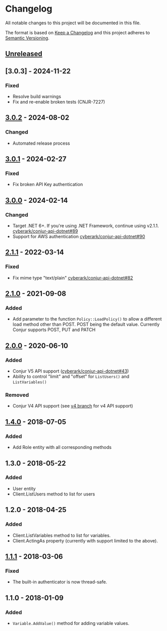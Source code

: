# Changelog
All notable changes to this project will be documented in this file.

The format is based on [Keep a Changelog](http://keepachangelog.com/en/1.0.0/)
and this project adheres to [Semantic Versioning](http://semver.org/spec/v2.0.0.html).

## [Unreleased]

## [3.0.3] - 2024-11-22

### Fixed
- Resolve build warnings
- Fix and re-enable broken tests (CNJR-7227)

## [3.0.2] - 2024-08-02

### Changed
- Automated release process

## [3.0.1] - 2024-02-27
### Fixed
- Fix broken API Key authentication

## [3.0.0] - 2024-02-14
### Changed
- Target .NET 6+. If you're using .NET Framework, continue using v2.1.1.
  [cyberark/conjur-api-dotnet#89](https://github.com/cyberark/conjur-api-dotnet/pull/89)
- Support for AWS authentication
  [cyberark/conjur-api-dotnet#90](https://github.com/cyberark/conjur-api-dotnet/pull/90)

## [2.1.1] - 2022-03-14
### Fixed
- Fix mime type "text/plain"
  [cyberark/conjur-api-dotnet#82](https://github.com/cyberark/conjur-api-dotnet/pull/82)

## [2.1.0] - 2021-09-08
### Added
- Add parameter to the function `Policy::LoadPolicy()` to allow a different load method other than POST. POST being the default value. Currently Conjur supports POST, PUT and PATCH

## [2.0.0] - 2020-06-10
### Added
- Conjur V5 API support ([cyberark/conjur-api-dotnet#43](https://github.com/cyberark/conjur-api-dotnet/issues/43))
- Ability to control "limit" and "offset" for `ListUsers()` and `ListVariables()`

### Removed
- Conjur V4 API support (see [v4 branch](https://github.com/cyberark/conjur-api-dotnet/tree/v4)
  for v4 API support)

## [1.4.0] - 2018-07-05
### Added
- Add Role entity with all corresponding methods

## 1.3.0 - 2018-05-22
### Added
- User entity
- Client.ListUsers method to list for users

## 1.2.0 - 2018-04-25
### Added
- Client.ListVariables method to list for variables.
- Client.ActingAs property (currently with support limited to the above).

## [1.1.1] - 2018-03-06
### Fixed
- The built-in authenticator is now thread-safe.

## 1.1.0 - 2018-01-09
### Added
- `Variable.AddValue()` method for adding variable values.

[Unreleased]: https://github.com/cyberark/conjur-api-dotnet/compare/v3.0.2...HEAD
[3.0.2]: https://github.com/cyberark/conjur-api-dotnet/compare/v3.0.1...v3.0.2
[3.0.1]: https://github.com/cyberark/conjur-api-dotnet/compare/v3.0.0...v3.0.1
[3.0.0]: https://github.com/cyberark/conjur-api-dotnet/compare/v2.1.1...v3.0.0
[2.1.1]: https://github.com/cyberark/conjur-api-dotnet/compare/v2.1.0...v2.1.1
[2.1.0]: https://github.com/cyberark/conjur-api-dotnet/compare/v2.0.0...v2.1.0
[2.0.0]: https://github.com/cyberark/conjur-api-dotnet/compare/v1.4.0...v2.0.0
[1.4.0]: https://github.com/cyberark/conjur-api-dotnet/compare/v1.3.0...v1.4.0
[1.1.1]: https://github.com/cyberark/conjur-api-dotnet/compare/v1.1.0...v1.1.1
[1.1.0]: https://github.com/cyberark/conjur-api-dotnet/releases/tag/v1.1.0
